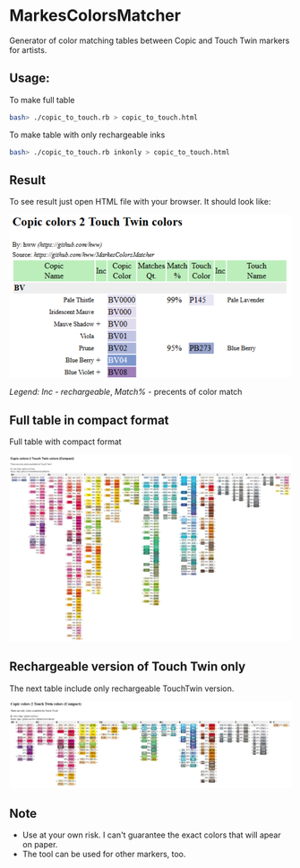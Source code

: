 # MarkesColorsMatcher

Generator of color matching tables between Copic and Touch Twin markers for artists.

## Usage:

To make full table 

```bash
bash> ./copic_to_touch.rb > copic_to_touch.html
```

To make table with only rechargeable inks

```bash
bash> ./copic_to_touch.rb inkonly > copic_to_touch.html
```

## Result

To see result just open HTML file with your browser. It should look like:

![Sample](Sample.png)

*Legend:* *Inc* - _rechargeable_, *Match%* - precents of color match 

## Full table in compact format

Full table with compact format

![Copic to Touch Table](copic_to_touch_colors_compact.jpg)

## Rechargeable version of Touch Twin only

The next table include only rechargeable TouchTwin version.

![Copic to Touch Table (Ink Only)](copic_to_touch_colors_compact_inkonly.jpg)

## Note

* Use at your own risk. I can't guarantee the exact colors that will apear on paper.
* The tool can be used for other markers, too.

